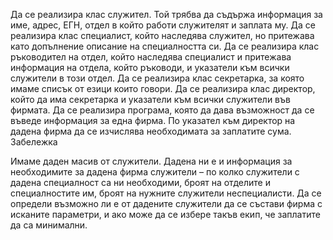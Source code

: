 Да се реализира клас служител. Той трябва да съдържа информация за име, адрес, ЕГН, отдел в който работи служителят и заплата му.
Да се реализира клас специалист, който наследява служител, но притежава като допълнение описание на специалността си.
Да се реализира клас ръководител на отдел, който наследява специалист и притежава информация на отдела, който ръководи, и указатели към всички служители в този отдел.
Да се реализира клас секретарка, за която имаме списък от езици които говори.
Да се реализира клас директор, който да има секретарка и указатели към всички служители във фирмата.
Да се реализира програма, която да дава възможност да се въведе информация за една фирма. По указател към директор на дадена фирма да се изчислява необходимата за заплатите сума.
Забележка

Имаме даден масив от служители. Дадена ни е и информация за необходимите за дадена фирма служители – по колко служители с дадена специалност са ни необходими, броят на отделите и специалностите им, броят на нужните служители неспециалисти. Да се определи възможно ли е от дадените служители да се състави фирма с исканите параметри, и ако може да се избере такъв екип, че заплатите да са минимални.
